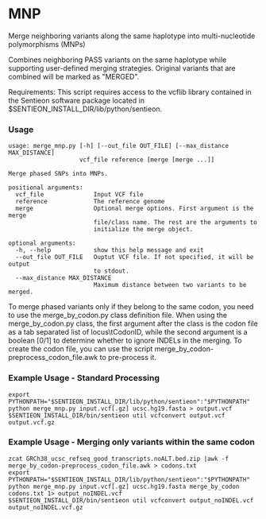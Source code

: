 # MNP
Merge neighboring variants along the same haplotype into multi-nucleotide polymorphisms (MNPs)

Combines neighboring PASS variants on the same haplotype while supporting user-defined merging
strategies. Original variants that are combined will be marked as "MERGED".

Requirements:
This script requires access to the vcflib library contained in the Sentieon
software package located in $SENTIEON_INSTALL_DIR/lib/python/sentieon.

### Usage ###
```
usage: merge_mnp.py [-h] [--out_file OUT_FILE] [--max_distance MAX_DISTANCE]
                    vcf_file reference [merge [merge ...]]

Merge phased SNPs into MNPs.

positional arguments:
  vcf_file              Input VCF file
  reference             The reference genome
  merge                 Optional merge options. First argument is the merge
                        file/class name. The rest are the arguments to
                        initialize the merge object.

optional arguments:
  -h, --help            show this help message and exit
  --out_file OUT_FILE   Ouptut VCF file. If not specified, it will be output
                        to stdout.
  --max_distance MAX_DISTANCE
                        Maximum distance between two variants to be merged.
```

To merge phased variants only if they belong to the same codon, you need to use the
merge_by_codon.py class definition file. When using the merge_by_codon.py class, the
first argument after the class is the codon file as a tab separated list of
locus\tCodonID, while the second argument is a boolean [0/1] to determine whether to
ignore INDELs in the merging.
To create the codon file, you can use the script merge_by_codon-preprocess_codon_file.awk
to pre-process it.

### Example Usage - Standard Processing ###
```
export PYTHONPATH="$SENTIEON_INSTALL_DIR/lib/python/sentieon":"$PYTHONPATH"
python merge_mnp.py input.vcf[.gz] ucsc.hg19.fasta > output.vcf
$SENTIEON_INSTALL_DIR/bin/sentieon util vcfconvert output.vcf output.vcf.gz
```

### Example Usage - Merging only variants within the same codon ###
```
zcat GRCh38_ucsc_refseq_good_transcripts.noALT.bed.zip |awk -f merge_by_codon-preprocess_codon_file.awk > codons.txt
export PYTHONPATH="$SENTIEON_INSTALL_DIR/lib/python/sentieon":"$PYTHONPATH"
python merge_mnp.py input.vcf[.gz] ucsc.hg19.fasta merge_by_codon codons.txt 1> output_noINDEL.vcf
$SENTIEON_INSTALL_DIR/bin/sentieon util vcfconvert output_noINDEL.vcf output_noINDEL.vcf.gz
```
